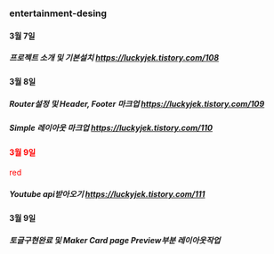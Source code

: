 ### entertainment-desing

####  3월 7일 
##### 프로젝트 소개 및 기본설치 https://luckyjek.tistory.com/108

####  3월 8일
##### Router설정 및 Header, Footer 마크업 https://luckyjek.tistory.com/109
##### Simple 레이아웃 마크업 https://luckyjek.tistory.com/110

#### <span style="color:red">3월 9일</span>
<span style="color:red">red</span>
##### Youtube api받아오기 https://luckyjek.tistory.com/111

#### 3월 9일
##### 토글구현완료 및 Maker Card page Preview부분 레이아웃작업
